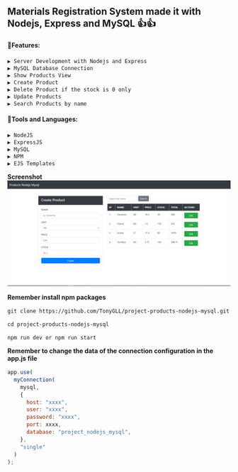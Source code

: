 ## Materials Registration System made it with Nodejs, Express and MySQL 👍👍

#### 📖Features:

    ▶️ Server Development with Nodejs and Express
    ▶️ MySQL Database Connection
    ▶️ Show Products View
    ▶️ Create Product
    ▶️ Delete Product if the stock is 0 only
    ▶️ Update Products
    ▶️ Search Products by name

#### 🧰Tools and Languages:

    ▶️ NodeJS
    ▶️ ExpressJS
    ▶️ MySQL
    ▶️ NPM
    ▶️ EJS Templates

**Screenshot**
![screen](screen.png)

**Remember install npm packages**

```
git clone https://github.com/TonyGLL/project-products-nodejs-mysql.git
```

```
cd project-products-nodejs-mysql
```

```
npm run dev or npm run start
```

**Remember to change the data of the connection configuration in the app.js file**

```javascript
app.use(
  myConnection(
    mysql,
    {
      host: "xxxx",
      user: "xxxx",
      password: "xxxx",
      port: xxxx,
      database: "project_nodejs_mysql",
    },
    "single"
  )
);
```
